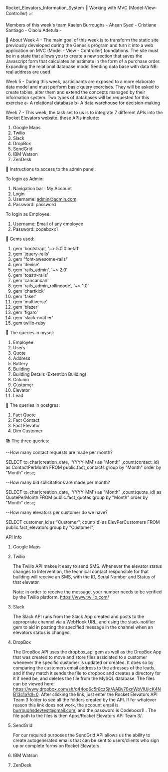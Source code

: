 Rocket_Elevators_Information_System
🚀	Working with MVC (Model-View-Controller)	📈

Members of this week's team
Kaelen Burroughs -
Ahsan Syed -
Cristiane Santiago -
Olaolu Adetula -
 
🎯 About
Week 4 - The main goal of this week is to transform the static site previously developed during the Genesis program and turn it into a web application on MVC (Model - View - Controller) foundations. The site must be in a state that allows you to create a new section that saves the Javascript form that calculates an estimate in the form of a purchase order.
Expanding the relational database model
Seeding data base with data NB: real address are used

Week 5 - During this week, participants are exposed to a more elaborate data model and must perform basic query exercises. They will be asked to create tables, alter them and extend the concepts managed by their information system.
Two types of databases will be requested for this exercise
a- A relational database
b- A data warehouse for decision-making

Week 7 - This week, the task set to us is to integrate 7 different APIs into the Rocket Elevators website. those APIs include:
1. Google Maps
2. Twilio
3. Slack
4. DropBox
5. SendGrid
6. IBM Watson
7. ZenDesk 
 
 
📌 Instructions to access to the admin panel:

To login as Admin:
1. Navigation bar : My Account
2. Login
3. Username: admin@admin.com
4. Password: password

To login as Employee:
1. Username: Email of any employee
2. Password: codeboxx1
 
 
📌 Gems used:
1. gem 'bootstrap', '~> 5.0.0.beta1'
2. gem 'jquery-rails'
3. gem "font-awesome-rails"
4. gem 'devise'
5. gem 'rails_admin', '~> 2.0'
6. gem 'toastr-rails'
7. gem 'cancancan'
8. gem 'rails_admin_rollincode', '~> 1.0'
9. gem 'chartkick'
10. gem 'faker'
11. gem 'multiverse'
12. gem 'blazer'
13. gem 'figaro'
14. gem 'slack-notifier'
15. gem twilio-ruby


📌 The queries in mysql:
1. Employee
2. Users
3. Quote
4. Address
5. Battery
6. Building
7. Building Details (Extention Building)
8. Column
9. Customer
10. Elevator
11. Lead

📌 The queries in postgres:
1. Fact Quote
2. Fact Contact
3. Fact Elevator
4. Dim Customer


📚 The three queries:

--How many contact requests are made per month?

SELECT to_char(creation_date, 'YYYY-MM') as "Month"
      ,count(contact_id) as ContactPerMonth
  FROM public.fact_contacts
 group by "Month"
 order by "Month" desc;

--How many bid solicitations are made per month?

SELECT to_char(creation_date, 'YYYY-MM') as "Month"
      ,count(quote_id) as QuotePerMonth
  FROM public.fact_quotes
 group by "Month"
 order by "Month" desc;

--How many elevators per customer do we have?

 SELECT customer_id as "Customer", count(id) as ElevPerCustomers
  FROM public.fact_elevators
 group by "Customer";

API Info

1. Google Maps

2. Twilio

    The Twilio API makes it easy to send SMS.
    Whenever the elevator status changes to Intervention, the technical contact responsible for that building will receive an SMS, with the ID, Serial Number and Status of that elevator.

    Note: in order to receive the message, your number needs to be verified by the Twilio platform.
    https://www.twilio.com/
    

3. Slack

    The Slack API runs from the Slack App created and posts to the appropriate channel via a WebHook URL, and using the slack-notifier gem to aid in posting the specified message in the channel when an elevators status is changed.

4. DropBox

    The DropBox API uses the dropbox_api gem as well as the DropBox App that was created to move and store files assiciated to a customer whenever the specific customer is updated or created. It does so by comparing the customers email address to the adresses of the leads, and if they match it sends the file to dropbox and creates a directory for it if need be, and deletes the file from the MySQL database. The files can be viewed here: https://www.dropbox.com/sh/q44oq6c5r8cz5jt/AABv70xnWpVlUjicK4NB13c1a?dl=0. After clicking the link, just enter the Rocket Elevators API Team 3 folder to see all the folders created by the API. If for whatever reason this link does not work, the account email is burroughsdevtest@gmail.com, and the password is Codeboxx1! . The file path to the files is then Apps/Rocket Elevators API Team 3/.

5. SendGrid

    For our required purposes the SendGrid API allows us the ability to create autogenerated emails that can be sent to users/clients who sign up or complete forms on Rocket Elevators.  

6. IBM Watson

7. ZenDesk
